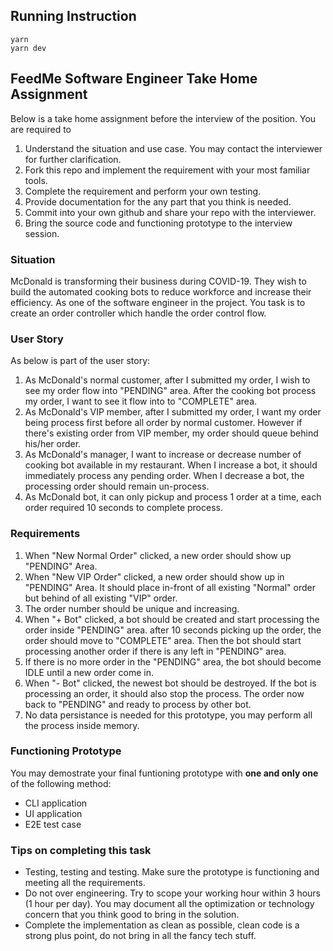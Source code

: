 ## Running Instruction
```
yarn
yarn dev
```

## FeedMe Software Engineer Take Home Assignment
Below is a take home assignment before the interview of the position. You are required to
1. Understand the situation and use case. You may contact the interviewer for further clarification.
2. Fork this repo and implement the requirement with your most familiar tools.
3. Complete the requirement and perform your own testing.
4. Provide documentation for the any part that you think is needed.
5. Commit into your own github and share your repo with the interviewer.
6. Bring the source code and functioning prototype to the interview session.

### Situation
McDonald is transforming their business during COVID-19. They wish to build the automated cooking bots to reduce workforce and increase their efficiency. As one of the software engineer in the project. You task is to create an order controller which handle the order control flow. 

### User Story
As below is part of the user story:
1. As McDonald's normal customer, after I submitted my order, I wish to see my order flow into "PENDING" area. After the cooking bot process my order, I want to see it flow into to "COMPLETE" area.
2. As McDonald's VIP member, after I submitted my order, I want my order being process first before all order by normal customer.  However if there's existing order from VIP member, my order should queue behind his/her order.
3. As McDonald's manager, I want to increase or decrease number of cooking bot available in my restaurant. When I increase a bot, it should immediately process any pending order. When I decrease a bot, the processing order should remain un-process.
4. As McDonald bot, it can only pickup and process 1 order at a time, each order required 10 seconds to complete process.

### Requirements
1. When "New Normal Order" clicked, a new order should show up "PENDING" Area.
2. When "New VIP Order" clicked, a new order should show up in "PENDING" Area. It should place in-front of all existing "Normal" order but behind of all existing "VIP" order.
3. The order number should be unique and increasing.
4. When "+ Bot" clicked, a bot should be created and start processing the order inside "PENDING" area. after 10 seconds picking up the order, the order should move to "COMPLETE" area. Then the bot should start processing another order if there is any left in "PENDING" area.
5. If there is no more order in the "PENDING" area, the bot should become IDLE until a new order come in.
6. When "- Bot" clicked, the newest bot should be destroyed. If the bot is processing an order, it should also stop the process. The order now back to "PENDING" and ready to process by other bot.
7. No data persistance is needed for this prototype, you may perform all the process inside memory.

### Functioning Prototype
You may demostrate your final funtioning prototype with **one and only one** of the following method:
- CLI application
- UI application
- E2E test case

### Tips on completing this task
- Testing, testing and testing. Make sure the prototype is functioning and meeting all the requirements.
- Do not over engineering. Try to scope your working hour within 3 hours (1 hour per day). You may document all the optimization or technology concern that you think good to bring in the solution.
- Complete the implementation as clean as possible, clean code is a strong plus point, do not bring in all the fancy tech stuff.
